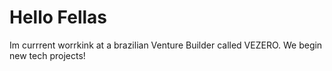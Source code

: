  <h1> Hello Fellas </h1>

<p>
 Im currrent worrkink at a brazilian Venture Builder called VEZERO.
 We begin new tech projects! <p>
